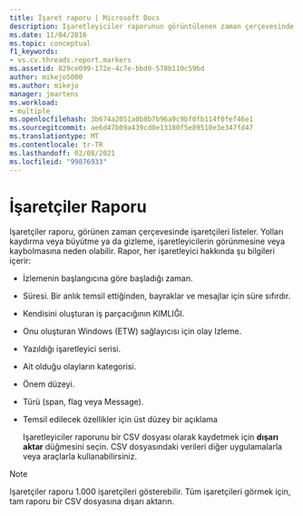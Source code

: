 ```yaml
---
title: İşaret raporu | Microsoft Docs
description: Işaretleyiciler raporunun görüntülenen zaman çerçevesinde işaretleyicileri nasıl listeleyeceğinizi ve kaydırma ya da yakınlaştırma işaretlerinin görünme veya kaybolmasının nasıl neden olabileceğini öğrenin.
ms.date: 11/04/2016
ms.topic: conceptual
f1_keywords:
- vs.cv.threads.report.markers
ms.assetid: 829ce099-172e-4c7e-bbd0-578b110c59bd
author: mikejo5000
ms.author: mikejo
manager: jmartens
ms.workload:
- multiple
ms.openlocfilehash: 3b674a2051a0b8b7b96a9c9bf0fb114f0fef46e1
ms.sourcegitcommit: ae6d47b09a439cd0e13180f5e89510e3e347fd47
ms.translationtype: MT
ms.contentlocale: tr-TR
ms.lasthandoff: 02/08/2021
ms.locfileid: "99876933"
---
```

# <a name="markers-report"></a>İşaretçiler Raporu
Işaretçiler raporu, görünen zaman çerçevesinde işaretçileri listeler.  Yolları kaydırma veya büyütme ya da gizleme, işaretleyicilerin görünmesine veya kaybolmasına neden olabilir. Rapor, her işaretleyici hakkında şu bilgileri içerir:

- İzlemenin başlangıcına göre başladığı zaman.

- Süresi. Bir anlık temsil ettiğinden, bayraklar ve mesajlar için süre sıfırdır.

- Kendisini oluşturan iş parçacığının KIMLIĞI.

- Onu oluşturan Windows (ETW) sağlayıcısı için olay Izleme.

- Yazıldığı işaretleyici serisi.

- Ait olduğu olayların kategorisi.

- Önem düzeyi.

- Türü (span, flag veya Message).

- Temsil edilecek özellikler için üst düzey bir açıklama

  Işaretleyiciler raporunu bir CSV dosyası olarak kaydetmek için **dışarı aktar** düğmesini seçin. CSV dosyasındaki verileri diğer uygulamalarla veya araçlarla kullanabilirsiniz.

> [!NOTE]
> Işaretçiler raporu 1.000 işaretçileri gösterebilir. Tüm işaretçileri görmek için, tam raporu bir CSV dosyasına dışarı aktarın.